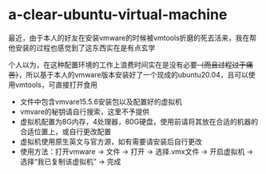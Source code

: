 # a-clear-ubuntu-virtual-machine

​	最近，由于本人的好友在安装vmware的时候被vmtools折磨的死去活来，我在帮他安装的过程也感觉到了这东西实在是有点玄学

​	个人以为，在这种配置环境的工作上浪费时间实在是没有必要~~（而且过程过于痛苦）~~，所以基于本人的vmware版本安装好了一个现成的ubuntu20.04，且可以使用vmtools，可直接打开食用

- 文件中包含vmvare15.5.6安装包以及配置好的虚拟机
- vmvare的秘钥请自行搜索，这里不予提供
- 虚拟机配置为8G内存，4处理器，80G硬盘，使用前请将其放在合适的机器的合适位置上，或自行更改配置
- 虚拟机使用原生英文与官方源，如有需要请安装后自行更改
- 使用方法：打开vmware -> 文件 -> 打开 -> 选择.vmx文件 -> 开启虚拟机 -> 选择“我已复制该虚拟机” -> 完成
